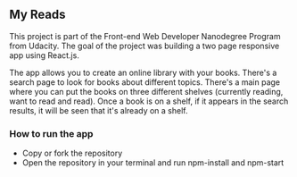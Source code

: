 ## My Reads

This project is part of the Front-end Web Developer Nanodegree Program from Udacity. 
The goal of the project was building a two page responsive app using React.js.

The app allows you to create an online library with your books. There's a search page to look for books about different topics. There's a main page where you can put the books on three different shelves (currently reading, want to read and read). 
Once a book is on a shelf, if it appears in the search results, it will be seen that it's already on a shelf.

### How to run the app
- Copy or fork the repository
- Open the repository in your terminal and run npm-install and npm-start




